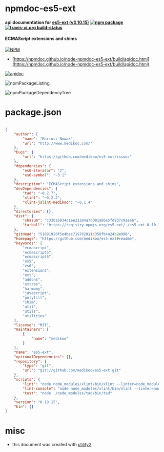 # npmdoc-es5-ext

#### api documentation for  [es5-ext (v0.10.15)](https://github.com/medikoo/es5-ext#readme)  [![npm package](https://img.shields.io/npm/v/npmdoc-es5-ext.svg?style=flat-square)](https://www.npmjs.org/package/npmdoc-es5-ext) [![travis-ci.org build-status](https://api.travis-ci.org/npmdoc/node-npmdoc-es5-ext.svg)](https://travis-ci.org/npmdoc/node-npmdoc-es5-ext)

#### ECMAScript extensions and shims

[![NPM](https://nodei.co/npm/es5-ext.png?downloads=true&downloadRank=true&stars=true)](https://www.npmjs.com/package/es5-ext)

- [https://npmdoc.github.io/node-npmdoc-es5-ext/build/apidoc.html](https://npmdoc.github.io/node-npmdoc-es5-ext/build/apidoc.html)

[![apidoc](https://npmdoc.github.io/node-npmdoc-es5-ext/build/screenCapture.buildCi.browser.%252Ftmp%252Fbuild%252Fapidoc.html.png)](https://npmdoc.github.io/node-npmdoc-es5-ext/build/apidoc.html)

![npmPackageListing](https://npmdoc.github.io/node-npmdoc-es5-ext/build/screenCapture.npmPackageListing.svg)

![npmPackageDependencyTree](https://npmdoc.github.io/node-npmdoc-es5-ext/build/screenCapture.npmPackageDependencyTree.svg)



# package.json

```json

{
    "author": {
        "name": "Mariusz Nowak",
        "url": "http://www.medikoo.com/"
    },
    "bugs": {
        "url": "https://github.com/medikoo/es5-ext/issues"
    },
    "dependencies": {
        "es6-iterator": "2",
        "es6-symbol": "~3.1"
    },
    "description": "ECMAScript extensions and shims",
    "devDependencies": {
        "tad": "~0.2.7",
        "xlint": "~0.2.2",
        "xlint-jslint-medikoo": "~0.1.4"
    },
    "directories": {},
    "dist": {
        "shasum": "c330a5934c1ee21284a7c081a86e5fd937c91ea6",
        "tarball": "https://registry.npmjs.org/es5-ext/-/es5-ext-0.10.15.tgz"
    },
    "gitHead": "51091920f5e4bec719702011c358fb4a24b2e998",
    "homepage": "https://github.com/medikoo/es5-ext#readme",
    "keywords": [
        "ecmascript",
        "ecmascript5",
        "ecmascript6",
        "es5",
        "es6",
        "extensions",
        "ext",
        "addons",
        "extras",
        "harmony",
        "javascript",
        "polyfill",
        "shim",
        "util",
        "utils",
        "utilities"
    ],
    "license": "MIT",
    "maintainers": [
        {
            "name": "medikoo"
        }
    ],
    "name": "es5-ext",
    "optionalDependencies": {},
    "repository": {
        "type": "git",
        "url": "git://github.com/medikoo/es5-ext.git"
    },
    "scripts": {
        "lint": "node node_modules/xlint/bin/xlint --linter=node_modules/xlint-jslint-medikoo/index.js --no-cache --no-stream",
        "lint-console": "node node_modules/xlint/bin/xlint --linter=node_modules/xlint-jslint-medikoo/index.js --watch",
        "test": "node ./node_modules/tad/bin/tad"
    },
    "version": "0.10.15",
    "bin": {}
}
```



# misc
- this document was created with [utility2](https://github.com/kaizhu256/node-utility2)
